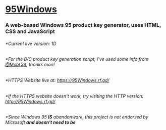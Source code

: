 # [95Windows](https://95Windows.rf.gd/)
### A web-based Windows 95 product key generator, uses HTML, CSS and JavaScript
###### *Current live version: 1D
###### *For the B/C product key generation script, i've used some info from [@MobCat](https://github.com/MobCat), thanks man!
###### *HTTPS Website live at: https://95Windows.rf.gd/
###### *If the HTTPS website doesn't work, try visiting the HTTP version: http://95Windows.rf.gd/
###### *Since Windows 95 ****IS**** abandonware, this project is not endorsed by Microsoft **and doesn't need to be**
